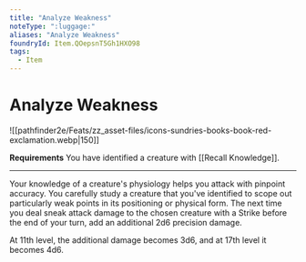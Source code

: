 ```yaml
---
title: "Analyze Weakness"
noteType: ":luggage:"
aliases: "Analyze Weakness"
foundryId: Item.QOepsnT5Gh1HXO98
tags:
  - Item
---
```


# Analyze Weakness
![[pathfinder2e/Feats/zz_asset-files/icons-sundries-books-book-red-exclamation.webp|150]]

**Requirements** You have identified a creature with [[Recall Knowledge]].

* * *

Your knowledge of a creature's physiology helps you attack with pinpoint accuracy. You carefully study a creature that you've identified to scope out particularly weak points in its positioning or physical form. The next time you deal sneak attack damage to the chosen creature with a Strike before the end of your turn, add an additional 2d6 precision damage.

At 11th level, the additional damage becomes 3d6, and at 17th level it becomes 4d6.
